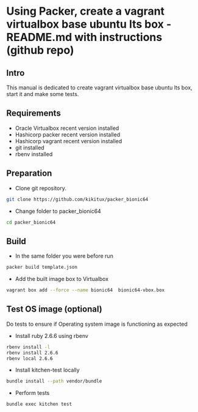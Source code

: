# Using Packer, create a vagrant virtualbox base ubuntu lts box - README.md with instructions (github repo)
## Intro
This manual is dedicated to create vagrant virtualbox base ubuntu lts box, start it and make some tests.
## Requirements
* Oracle Virtualbox recent version installed
* Hashicorp packer recent version installed
* Hashicorp vagrant recent version installed
* git installed
* rbenv installed
## Preparation 
* Clone git repository. 
```bash
git clone https://github.com/kikitux/packer_bionic64
```
* Change folder to packer_bionic64 
```bash
cd packer_bionic64
```
## Build
* In the same folder you were before run 
```bash
packer build template.json
```
* Add the built image box to Virtualbox 
```bash
vagrant box add --force --name bionic64  bionic64-vbox.box
```
## Test OS image (optional)
Do tests to ensure if Operating system image is functioning as expected
* Install ruby 2.6.6 using rbenv
```bash
rbenv install -l
rbenv install 2.6.6
rbenv local 2.6.6 
```
* Install kitchen-test locally
```bash
bundle install --path vendor/bundle
```
* Perform tests
```bash
bundle exec kitchen test
```
